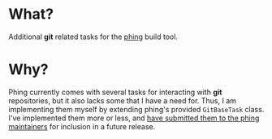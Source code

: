 # What?

Additional **git** related tasks for the [phing](http://phing.info/) build tool.

# Why?

Phing currently comes with several tasks for interacting with **git** repositories, but it also lacks some that I have a need for.  Thus, I am implementing them myself by extending phing's provided `GitBaseTask` class.  I've implemented them more or less, and [have submitted them to the phing maintainers](http://phing.info/trac/ticket/618) for inclusion in a future release.

